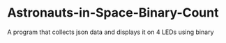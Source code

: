 # Astronauts-in-Space-Binary-Count
A program that collects json data and displays it on 4 LEDs using binary
